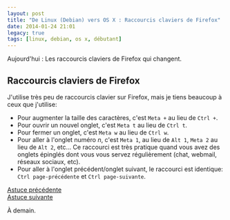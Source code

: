 ```yaml
---
layout: post
title: "De Linux (Debian) vers OS X : Raccourcis claviers de Firefox"
date: 2014-01-24 21:01
legacy: true
tags: [linux, debian, os x, débutant]
---
```





Aujourd'hui : Les raccourcis claviers de Firefox qui changent.

<!-- more -->

Raccourcis claviers de Firefox
----------------------------------------------------

J'utilise très peu de raccourcis clavier sur Firefox, mais je tiens
beaucoup à ceux que j'utilise:

+ Pour augmenter la taille des caractères, c'est `Meta +` au lieu
  de `Ctrl +`.
+ Pour ouvrir un nouvel onglet, c'est `Meta t` au lieu de `Ctrl t`.
+ Pour fermer un onglet, c'est `Meta w` au lieu de `Ctrl w`.
+ Pour aller à l'onglet numéro *n*, c'est `Meta 1`, au lieu de `Alt 1`,
  `Meta 2` au lieu de `Alt 2`, etc… Ce raccourci est très pratique
  quand vous avez des onglets épinglés dont vous vous servez
  régulièrement (chat, webmail, réseaux sociaux, etc).
+ Pour aller à l'onglet précédent/onglet suivant, le raccourci est
  identique: `Ctrl page-précédente` et `Ctrl page-suivante`.

[Astuce précédente](/blog/2014/01/23/de-linux-debian-vers-os-x-coloriser-la-commande-ls/)    
[Astuce suivante](/blog/2014/01/30/de-linux-debian-vers-os-x-afficher-tous-les-fichiers-dans-lexplorateur/)




À demain.



